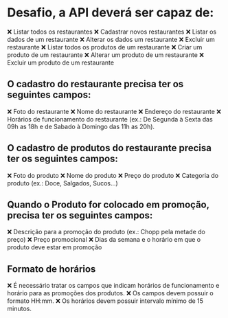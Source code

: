 # Desafio, a API deverá ser capaz de:

❌ Listar todos os restaurantes
❌ Cadastrar novos restaurantes
❌ Listar os dados de um restaurante
❌ Alterar os dados um restaurante
❌ Excluir um restaurante
❌ Listar todos os produtos de um restaurante
❌ Criar um produto de um restaurante
❌ Alterar um produto de um restaurante
❌ Excluir um produto de um restaurante

## O cadastro do restaurante precisa ter os seguintes campos:
❌ Foto do restaurante
❌ Nome do restaurante
❌ Endereço do restaurante
❌ Horários de funcionamento do restaurante (ex.: De Segunda à Sexta das 09h as 18h e de Sabado à Domingo das 11h as 20h).

## O cadastro de produtos do restaurante precisa ter os seguintes campos:
❌ Foto do produto
❌ Nome do produto
❌ Preço do produto
❌ Categoria do produto (ex.: Doce, Salgados, Sucos...)

## Quando o Produto for colocado em promoção, precisa ter os seguintes campos:
❌ Descrição para a promoção do produto (ex.: Chopp pela metade do preço)
❌ Preço promocional
❌ Dias da semana e o horário em que o produto deve estar em promoção

## Formato de horários
❌ É necessário tratar os campos que indicam horários de funcionamento e horário para as promoções dos produtos.
❌ Os campos devem possuir o formato HH:mm.
❌ Os horários devem possuir intervalo mínimo de 15 minutos.
